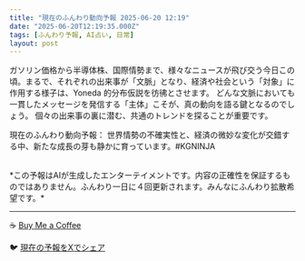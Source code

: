 ```yaml
---
title: "現在のふんわり動向予報 2025-06-20 12:19"
date: "2025-06-20T12:19:35.000Z"
tags: [ふんわり予報, AI占い, 日常]
layout: post
---
```


ガソリン価格から半導体株、国際情勢まで、様々なニュースが飛び交う今日この頃。まるで、それぞれの出来事が「文脈」となり、経済や社会という「対象」に作用する様子は、Yoneda 的分布仮説を彷彿とさせます。  どんな文脈においても一貫したメッセージを発信する「主体」こそが、真の動向を語る鍵となるのでしょう。  個々の出来事の裏に潜む、共通のトレンドを探ることが重要です。

現在のふんわり動向予報：
世界情勢の不確実性と、経済の微妙な変化が交錯する中、新たな成長の芽も静かに育っています。#KGNINJA

<br>
*この予報はAIが生成したエンターテイメントです。内容の正確性を保証するものではありません。ふんわり一日に４回更新されます。みんなにふんわり拡散希望です。*

---
☕️ [Buy Me a Coffee](https://www.buymeacoffee.com/kgninja)

🐦 [現在の予報をXでシェア](https://twitter.com/intent/tweet?text=%E7%8F%BE%E5%9C%A8%E3%81%AE%E3%81%B5%E3%82%93%E3%82%8F%E3%82%8A%E4%BA%88%E5%A0%B1%3A%20%E3%80%8C%E3%82%AC%E3%82%BD%E3%83%AA%E3%83%B3%E4%BE%A1%E6%A0%BC%E3%81%8B%E3%82%89%E5%8D%8A%E5%B0%8E%E4%BD%93%E6%A0%AA%E3%80%81%E5%9B%BD%E9%9A%9B%E6%83%85%E5%8B%A2%E3%81%BE%E3%81%A7%E3%80%81%E6%A7%98%E3%80%85%E3%81%AA%E3%83%8B%E3%83%A5%E3%83%BC%E3%82%B9%E3%81%8C%E9%A3%9B%E3%81%B3%E4%BA%A4%E3%81%86%E4%BB%8A%E6%97%A5%E3%81%93%E3%81%AE%E9%A0%83%E3%80%82%E3%80%8D%23KGNINJA%20%E7%B6%9A%E3%81%8D%E3%81%AF%E3%83%96%E3%83%AD%E3%82%B0%E3%81%A7%EF%BC%81%F0%9F%91%87&url=https%3A%2F%2Fkg-ninja.github.io%2FFunwariyoso%2F)
